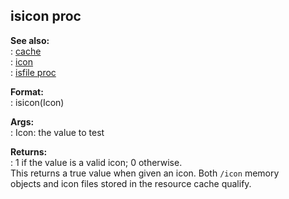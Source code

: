 ## isicon proc    
**See also:**    
:   [cache](/DM/cache)    
:   [icon](/icon)    
:   [isfile proc](/proc/isfile)    
<!-- -->    
**Format:**    
:   isicon(Icon)    
<!-- -->    
**Args:**    
:   Icon: the value to test    
<!-- -->    
**Returns:**    
:   1 if the value is a valid icon; 0 otherwise.    
This returns a true value when given an icon. Both `/icon` memory    
objects and icon files stored in the resource cache qualify.  
